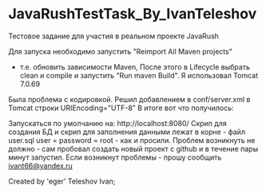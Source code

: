 # JavaRushTestTask_By_IvanTeleshov
Тестовое задание для участия в реальном проекте JavaRush

Для запуска необходимо запустить "Reimport All Maven projects" 
 - т.е. обновить зависимости Maven,
После этого в Lifecycle выбрать clean и compile	и запустить "Run maven Build".
Я использовал Tomcat 7.0.69

Была проблема с кодировкой. Решил добавлением в conf/server.xml в Tomcat строки URIEncoding="UTF-8"
В итоге вот что получилось:

<Connector port="8080" 
           protocol="HTTP/1.1"
           connectionTimeout="20000"
           URIEncoding="UTF-8"
           redirectPort="8443"/>

Запускаться по умолчанию на: http://localhost:8080/
Скрип для создания БД и скрип для заполнения данными лежат в корне - файл user.sql 
user = password = root - как и просили.
Проблем возникнуть не должно - сам пробовал создать новый проект с github и 
в течение пары минут запустил.
Если возникнут проблемы - прошу сообщить ivant66@yandex.ru

Created by 'eger' Teleshov Ivan;
 